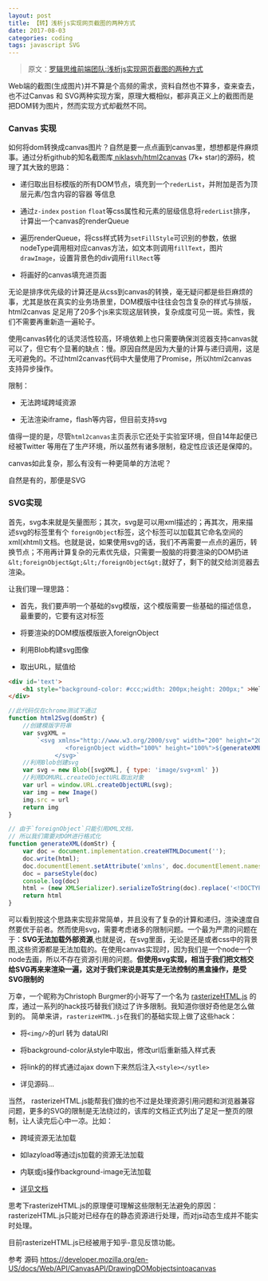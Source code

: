 ```yaml
---
layout: post
title: 【转】浅析js实现网页截图的两种方式
date: 2017-08-03
categories: coding
tags: javascript SVG
---
```


> 原文：[罗辑思维前端团队:浅析js实现网页截图的两种方式](http://f2e.luojilab.org/qian-xi-jsshi-xian-wang-ye-jie-tu-de-liang-chong-fang-shi/)

Web端的截图(生成图片)并不算是个高频的需求，资料自然也不算多，查来查去，也不过Canvas 和 SVG两种实现方案，原理大概相似，都非真正义上的截图而是把DOM转为图片，然而实现方式却截然不同。

### Canvas 实现

如何将dom转换成canvas图片？自然是要一点点画到canvas里，想想都是件麻烦事。通过分析github的知名截图库[ niklasvh/html2canvas](https://github.com/niklasvh/html2canvas) (7k+ star)的源码，梳理了其大致的思路：

*   递归取出目标模版的所有DOM节点，填充到一个`rederList`，并附加是否为顶层元素/包含内容的容器 等信息

*   通过`z-index` `postion` `float`等css属性和元素的层级信息将`rederList`排序，计算出一个canvas的renderQueue

*   遍历renderQueue，将css样式转为`setFillStyle`可识别的参数，依据nodeType调用相对应canvas方法，如文本则调用`fillText`，图片`drawImage`，设置背景色的div调用`fillRect`等
*   将画好的canvas填充进页面

无论是排序优先级的计算还是从css到canvas的转换，毫无疑问都是些巨麻烦的事，尤其是放在真实的业务场景里，DOM模版中往往会包含复杂的样式与排版，html2canvas 足足用了20多个js来实现这层转换，复杂成度可见一斑。索性，我们不需要再重新造一遍轮子。

使用canvas转化的话灵活性较高，环境依赖上也只需要确保浏览器支持canvas就可以了，但它有个显著的缺点：慢。原因自然是因为大量的计算与递归调用，这是无可避免的。不过html2canvas代码中大量使用了Promise，所以html2canvas 支持异步操作。

限制：

*   无法跨域跨域资源

*   无法渲染iframe，flash等内容，但目前支持svg

值得一提的是，尽管`html2canvas`主页表示它还处于实验室环境，但自14年起便已经被Twitter 等用在了生产环境，所以虽然有诸多限制，稳定性应该还是保障的。

canvas如此复杂，那么有没有一种更简单的方法呢？

自然是有的，那便是SVG

### SVG实现

首先，svg本来就是矢量图形；其次，svg是可以用xml描述的；再其次，用来描述svg的标签里有个 `foreignObject`标签，这个标签可以加载其它命名空间的xml(xhtml)文档。也就是说，如果使用svg的话，我们不再需要一点点的遍历，转换节点；不用再计算复杂的元素优先级，只需要一股脑的将要渲染的DOM扔进`&lt;foreignObject&gt;&lt;/foreignObject&gt;`就好了，剩下的就交给浏览器去渲染。

让我们理一理思路：

* 首先，我们要声明一个基础的svg模版，这个模版需要一些基础的描述信息，最重要的，它要有<foreignObject></foreignObject>这对标签

* 将要渲染的DOM模版模版嵌入foreignObject

* 利用Blob构建svg图像

* 取出URL，赋值给

``` html
<div id='text'>
    <h1 style="background-color: #ccc;width: 200px;height: 200px;" >Hello World</h1>
</div>
```

``` javascript
//此代码仅在chrome测试下通过
function html2Svg(domStr) {
    //创建模版字符串
    var svgXML =
        `<svg xmlns="http://www.w3.org/2000/svg" width="200" height="200">
                <foreignObject width="100%" height="100%">${generateXML(html)}</foreignObject>
             </svg>`
    //利用Blob创建svg
    var svg = new Blob([svgXML], { type: 'image/svg+xml' })
    //利用DOMURL.createObjectURL取出对象
    var url = window.URL.createObjectURL(svg);
    var img = new Image()
    img.src = url
    return img
}

// 由于`foreignObject`只能引用XML文档，
// 所以我们需要对DOM进行格式化
function generateXML(domStr) {
    var doc = document.implementation.createHTMLDocument('');
    doc.write(html);
    doc.documentElement.setAttribute('xmlns', doc.documentElement.namespaceURI);
    doc = parseStyle(doc)
    console.log(doc)
    html = (new XMLSerializer).serializeToString(doc).replace('<!DOCTYPE html>', '');
    return html
}
```

可以看到按这个思路来实现非常简单，并且没有了复杂的计算和递归，渲染速度自然要优于前者。然而使用svg，需要考虑诸多的限制问题。一个最为严肃的问题在于：**SVG无法加载外部资源**,也就是说，在svg里面，无论是![]()还是<link href="">或者css中的背景图,这些资源都是无法加载的。在使用canvas实现时，因为我们是一个node一个node去画，所以不存在资源引用的问题。**但使用svg实现，相当于我们把文档交给SVG再来来渲染一遍，这对于我们来说是其实是无法控制的黑盒操作，是受SVG限制的**

万幸，一个昵称为Christoph Burgmer的小哥写了一个名为 [rasterizeHTML.js](https://github.com/cburgmer/rasterizeHTML.js) 的库，通过一系列的hack技巧替我们绕过了许多限制。我知道你很好奇他是怎么做到的。
简单来讲，`rasterizeHTML.js`在我们的基础实现上做了这些hack：

*   将`<img/>`的url 转为 dataURI

*   将background-color从style中取出，修改url后重新插入样式表

*   将link的的样式通过ajax down下来然后注入`<style></sytle>`

*   详见源码...

当然， rasterizeHTML.js能帮我们做的也不过是处理资源引用问题和浏览器兼容问题，更多的SVG的限制是无法绕过的，该库的文档正式列出了足足一整页的限制，让人读完后心中一凉。比如：

* 跨域资源无法加载

* 如lazyload等通过js加载的资源无法加载

* 内联或js操作background-image无法加载

* [详见文档](https://github.com/cburgmer/rasterizeHTML.js/wiki/Limitations)

思考下rasterizeHTML.js的原理便可理解这些限制无法避免的原因： rasterizeHTML.js只能对已经存在的静态资源进行处理，而对js动态生成并不能实时处理。

目前rasterizeHTML.js已经被用于知乎-意见反馈功能。


参考
源码 https://developer.mozilla.org/en-US/docs/Web/API/CanvasAPI/DrawingDOMobjectsintoacanvas

